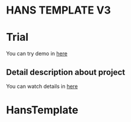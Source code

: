 # HANS TEMPLATE V3

# Trial

You can try demo in [here](https://hohuns.github.io/HansTemplate/#/home)

## Detail description about project

You can watch details in [here](https://hohuns17.notion.site/HANS-TEMPLATE-1618be2f46734adbad1468e130b6950b)
# HansTemplate
